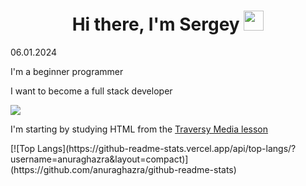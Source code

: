 <h1 align="center">Hi there, I'm Sergey</a> 
<img src="https://github.com/blackcater/blackcater/raw/main/images/Hi.gif" height="32"/></h1>
<p>06.01.2024</p>
<p>I'm a beginner programmer</p>
<p>I want to become a full stack developer</p>
<p><img src="https://img.shields.io/badge/html5-%23E34F26.svg?style=for-the-badge&logo=html5&logoColor=white">
<p>I'm starting by studying HTML from the <a href="https://www.youtube.com/watch?v=UB1O30fR-EE">Traversy Media lesson</a></p> 
[![Top Langs](https://github-readme-stats.vercel.app/api/top-langs/?username=anuraghazra&layout=compact)](https://github.com/anuraghazra/github-readme-stats)
